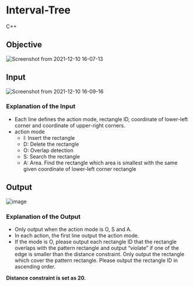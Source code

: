 # Interval-Tree
C++
## Objective

![Screenshot from 2021-12-10 16-07-13](https://user-images.githubusercontent.com/66109376/145539472-be02cca1-4872-4e00-b91f-a5089c40a4cd.png)

## Input

![Screenshot from 2021-12-10 16-09-16](https://user-images.githubusercontent.com/66109376/145539679-a07ead6e-809e-4057-8ee4-f4a1201eb444.png)

### Explanation of the Input
* Each line defines the action mode, rectangle ID, coordinate of lower-left corner and coordinate of upper-right corners.
* action mode
  * I: Insert the rectangle
  * D: Delete the rectangle
  * O: Overlap detection
  * S: Search the rectangle
  * A: Area. Find the rectangle which area is smallest with the same given coordinate of lower-left corner rectangle

## Output

![image](https://user-images.githubusercontent.com/66109376/146669410-66ff0d05-7744-4db5-8664-0934b56a3431.png)

### Explanation of the Output
* Only output when the action mode is O, S and A.
* In each action, the first line output the action mode.
* If the mode is O, please output each rectangle ID that the rectangle overlaps with
the pattern rectangle and output “violate” if one of the edge is smaller than the
distance constraint. Only output the rectangle which cover the pattern rectangle.
Please output the rectangle ID in ascending order.

**Distance constraint is set as 20.**
